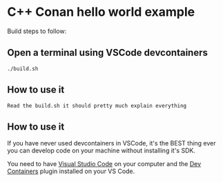 #  C++ Conan hello world example

Build steps to follow: 

## Open a terminal using VSCode devcontainers
    ./build.sh

## How to use it
    Read the build.sh it should pretty much explain everything

## How to use it

If you have never used devcontainers in VSCode, it's the BEST thing ever you can develop code on your machine without installing it's SDK. 

You need to have [Visual Studio Code](https://code.visualstudio.com/) on your computer
and the [Dev Containers](https://marketplace.visualstudio.com/items?itemName=ms-vscode-remote.remote-containers) plugin installed on your VS Code.

